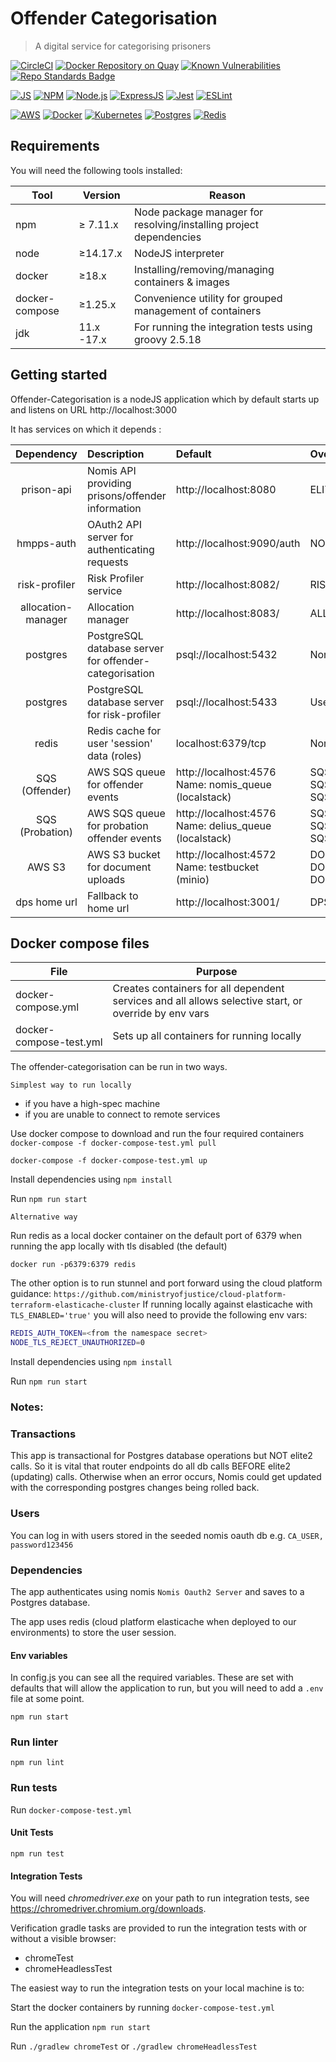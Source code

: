 # Offender Categorisation

> A digital service for categorising prisoners

[![CircleCI](https://circleci.com/gh/ministryofjustice/offender-categorisation/tree/main.svg?style=svg)](https://circleci.com/gh/ministryofjustice/offender-categorisation/tree/main)
[![Docker Repository on Quay](https://img.shields.io/badge/quay.io-repository-2496ED.svg?logo=docker)](https://quay.io/repository/hmpps/offender-categorisation)
[![Known Vulnerabilities](https://snyk.io/test/github/ministryofjustice/offender-categorisation/badge.svg)](https://snyk.io/test/github/ministryofjustice/offender-categorisation)
[![Repo Standards Badge](https://img.shields.io/badge/dynamic/json?color=blue&style=flat&logo=github&label=MoJ%20Compliant&query=%24.data%5B%3F%28%40.name%20%3D%3D%20%22offender-categorisation%22%29%5D.status&url=https%3A%2F%2Foperations-engineering-reports.cloud-platform.service.justice.gov.uk%2Fgithub_repositories)](https://operations-engineering-reports.cloud-platform.service.justice.gov.uk/github_repositories#offender-categorisation "Link to report")

<!-- [![License: ##](https://img.shields.io/badge/License-##-lightgrey.svg)](https://opensource.org/licenses/##) -->

[![JS](https://img.shields.io/badge/JavaScript-323330?style=flat&logo=javascript&logoColor=F7DF1E)](https://developer.mozilla.org/en-US/docs/Web/JavaScript)
[![NPM](https://img.shields.io/badge/NPM-%23000000.svg?style=flat&logo=npm&logoColor=white)](https://www.npmjs.com)
[![Node.js](https://img.shields.io/badge/-Node.js-339933?logo=Node.js&logoColor=fff)](https://nodejs.org/en/)
[![ExpressJS](https://img.shields.io/badge/Express.js-404D59?style=flat&logo=express)](https://expressjs.com/)
[![Jest](https://img.shields.io/badge/-Jest-C21325?style=postgres&logo=Jest&logoColor=fff)](https://jestjs.io/)
[![ESLint](https://img.shields.io/badge/-ESLint-4B32C3?logo=ESLint&logoColor=fff)](https://eslint.org/)

[![AWS](https://img.shields.io/badge/-Amazon%20AWS-232F3E?logo=Amazonaws&logoColor=amazonorange)](https://aws.amazon.com/)
[![Docker](https://img.shields.io/badge/-Docker-000?logo=docker)](https://www.docker.com)
[![Kubernetes](https://img.shields.io/badge/kubernetes-%23326ce5.svg?style=flat&logo=kubernetes&logoColor=white)](https://kubernetes.io/)
[![Postgres](https://img.shields.io/badge/postgres-%23316192.svg?style=postgres&logo=postgresql&logoColor=white)](https://www.postgresql.org/)
[![Redis](https://img.shields.io/badge/redis-%23DD0031.svg?style=flat&logo=redis&logoColor=white)](https://redis.io/)


## Requirements

You will need the following tools installed:

| Tool       | Version   | Reason                                                             |
|------------|-----------|--------------------------------------------------------------------|
| npm        | &ge; 7.11.x   | Node package manager for resolving/installing project dependencies |
| node       | &ge;14.17.x | NodeJS interpreter                                                 |
| docker     | &ge;18.x    | Installing/removing/managing containers & images                   |
| docker-compose | &ge;1.25.x  | Convenience utility for grouped management of containers           |
| jdk        | 11.x -17.x | For running the integration tests using groovy 2.5.18                    |


## Getting started

Offender-Categorisation is a nodeJS application which by default starts up and listens on URL http://localhost:3000

It has services on which it depends :

|       Dependency       | Description                                            | Default                                                     | Override Env Var                                                                                                                          |
|:----------------------:|:-------------------------------------------------------|:------------------------------------------------------------|:------------------------------------------------------------------------------------------------------------------------------------------|
|       prison-api       | Nomis API providing prisons/offender information       | http://localhost:8080                                       | ELITE2API_ENDPOINT_URL                                                                                                                    |
|       hmpps-auth       | OAuth2 API server for authenticating requests          | http://localhost:9090/auth                                  | NOMIS_AUTH_URL                                                                                                                            |
|     risk-profiler      | Risk Profiler service                                  | http://localhost:8082/                                      | RISK_PROFILER_ENDPOINT_URL                                                                                                                |
|   allocation-manager   | Allocation manager                                     | http://localhost:8083/                                      | ALLOCATION_MANAGER_ENDPOINT_URL                                                                                                           |
|       postgres         | PostgreSQL database server for offender-categorisation | psql://localhost:5432                                       | None - required locally                                                                                                                   |                                                                                                            |
|        postgres        | PostgreSQL database server for risk-profiler           | psql://localhost:5433                                       | Uses port forwarding                                                                                                                      |                                                                                                            |
|         redis          | Redis cache for user 'session' data (roles)            | localhost:6379/tcp                                          | None - required locally                                                                                                                   |
|     SQS (Offender)     | AWS SQS queue for offender events                      | http://localhost:4576<br>Name: nomis_queue<br>(localstack)  | SQS_OFFENDER_EVENTS_QUEUE_URL<br>SQS_OFFENDER_EVENTS_ACCESS_KEY_ID<br>SQS_OFFENDER_EVENTS_SECRET_ACCESS_KEY                               |
|    SQS (Probation)     | AWS SQS queue for probation offender events            | http://localhost:4576<br>Name: delius_queue<br>(localstack) | SQS_PROBATION_OFFENDER_EVENTS_QUEUE_URL<br>SQS_PROBATION_OFFENDER_EVENTS_ACCESS_KEY_ID<br>SQS_PROBATION_OFFENDER_EVENTS_SECRET_ACCESS_KEY |
|         AWS S3         | AWS S3 bucket for document uploads                     | http://localhost:4572<br>Name: testbucket<br>(minio)        | DOCUMENT_ENDPOINT<br>DOCUMENT_ACCESS_KEY_ID<br>DOCUMENT_SECRET_ACCESS_KEY                                                                 |
|      dps home url      | Fallback to home url                                   | http://localhost:3001/                                      | DPS_HOME_URL                                                                                                                              |


## Docker compose files
| File                     | Purpose                                                                                                                                                     |
| ------------------------ | ----------------------------------------------------------------------------------------------------------------------------------------------------------- |
| docker-compose.yml       | Creates containers for all dependent services and all allows selective start, or override by env vars                                                       |
| docker-compose-test.yml  | Sets up all containers for running locally                                                                                                |

The offender-categorisation can be run in two ways.

`Simplest way to run locally`
- if you have a high-spec machine
- if you are unable to connect to remote services

Use docker compose to download and run the four required containers
`docker-compose -f docker-compose-test.yml pull`

`docker-compose -f docker-compose-test.yml up`

Install dependencies using `npm install`

Run `npm run start`


`Alternative way`

Run redis as a local docker container on the default port of 6379 when running the app locally with tls disabled (the default)

`docker run -p6379:6379 redis`

The other option is to run stunnel and port forward using the cloud platform guidance:
`https://github.com/ministryofjustice/cloud-platform-terraform-elasticache-cluster`
If running locally against elasticache with `TLS_ENABLED='true'` you will also need to provide the following env vars:

```bash
REDIS_AUTH_TOKEN=<from the namespace secret>
NODE_TLS_REJECT_UNAUTHORIZED=0
```

Install dependencies using `npm install`

Run `npm run start`


### Notes:

### Transactions

This app is transactional for Postgres database operations but NOT elite2 calls. So it is vital that router endpoints do all db calls BEFORE elite2 (updating) calls.
Otherwise when an error occurs, Nomis could get updated with the corresponding postgres changes being rolled back.

### Users

You can log in with users stored in the seeded nomis oauth db e.g. `CA_USER, password123456`

### Dependencies

The app authenticates using nomis `Nomis Oauth2 Server` and saves to a Postgres database.

The app uses redis (cloud platform elasticache when deployed to our environments) to store the user session.


#### Env variables

In config.js you can see all the required variables. These are set with defaults that will allow the application to run, but you will need to add a `.env` file at some point.

`npm run start`

### Run linter

`npm run lint`

### Run tests

Run `docker-compose-test.yml`

#### Unit Tests

`npm run test`

#### Integration Tests

You will need *chromedriver.exe* on your path to run integration tests, see https://chromedriver.chromium.org/downloads.

Verification gradle tasks are provided to run the integration tests with or without a visible browser:

- chromeTest
- chromeHeadlessTest

The easiest way to run the integration tests on your local machine is to:

Start the docker containers by running  `docker-compose-test.yml`

Run the application `npm run start`

Run `./gradlew chromeTest`  or `./gradlew chromeHeadlessTest`



